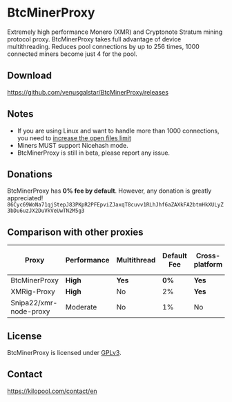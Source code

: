 # BtcMinerProxy

Extremely high performance Monero (XMR) and Cryptonote Stratum mining protocol proxy.
BtcMinerProxy takes full advantage of device multithreading.
Reduces pool connections by up to 256 times, 1000 connected miners become just 4 for the pool.

## Download
https://github.com/venusgalstar/BtcMinerProxy/releases

## Notes
- If you are using Linux and want to handle more than 1000 connections, you need to [increase the open files limit](ulimit.md)
- Miners MUST support Nicehash mode.
- BtcMinerProxy is still in beta, please report any issue.

## Donations
BtcMinerProxy has **0% fee by default**.
However, any donation is greatly appreciated!
`86Cyc69WoNa71qjStepJ83PKpR2PFEpviZJaxqT8cuvv1RLhJhf6aZAXkFA2btmHkXULyZ3bDu6uzJX2DuVkVeUwTN2M5g3`

## Comparison with other proxies

| Proxy          | Performance | Multithread | Default Fee | Cross-platform | Reduces pool load | 1-step setup |
|----------------|-------------|-------------|-------------|----------------|-------------------|--------------|
| BtcMinerProxy      | **High**    | **Yes**     | **0%**      | **Yes**        | **Yes**           | **Yes**      |
| XMRig-Proxy    | **High**    | No          | 2%          | **Yes**        | **Yes**           | No           |
| Snipa22/xmr-node-proxy | Moderate | No     | 1%          | No             | **Yes**           | No           |

## License
BtcMinerProxy is licensed under [GPLv3](LICENSE).

## Contact
https://kilopool.com/contact/en
